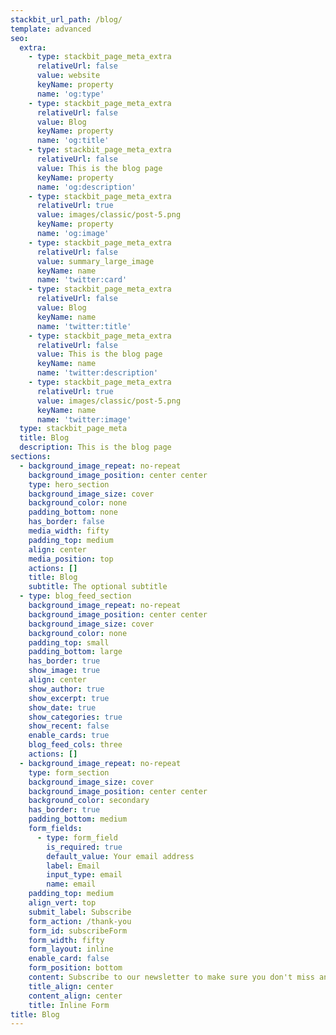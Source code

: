 ```yaml
---
stackbit_url_path: /blog/
template: advanced
seo:
  extra:
    - type: stackbit_page_meta_extra
      relativeUrl: false
      value: website
      keyName: property
      name: 'og:type'
    - type: stackbit_page_meta_extra
      relativeUrl: false
      value: Blog
      keyName: property
      name: 'og:title'
    - type: stackbit_page_meta_extra
      relativeUrl: false
      value: This is the blog page
      keyName: property
      name: 'og:description'
    - type: stackbit_page_meta_extra
      relativeUrl: true
      value: images/classic/post-5.png
      keyName: property
      name: 'og:image'
    - type: stackbit_page_meta_extra
      relativeUrl: false
      value: summary_large_image
      keyName: name
      name: 'twitter:card'
    - type: stackbit_page_meta_extra
      relativeUrl: false
      value: Blog
      keyName: name
      name: 'twitter:title'
    - type: stackbit_page_meta_extra
      relativeUrl: false
      value: This is the blog page
      keyName: name
      name: 'twitter:description'
    - type: stackbit_page_meta_extra
      relativeUrl: true
      value: images/classic/post-5.png
      keyName: name
      name: 'twitter:image'
  type: stackbit_page_meta
  title: Blog
  description: This is the blog page
sections:
  - background_image_repeat: no-repeat
    background_image_position: center center
    type: hero_section
    background_image_size: cover
    background_color: none
    padding_bottom: none
    has_border: false
    media_width: fifty
    padding_top: medium
    align: center
    media_position: top
    actions: []
    title: Blog
    subtitle: The optional subtitle
  - type: blog_feed_section
    background_image_repeat: no-repeat
    background_image_position: center center
    background_image_size: cover
    background_color: none
    padding_top: small
    padding_bottom: large
    has_border: true
    show_image: true
    align: center
    show_author: true
    show_excerpt: true
    show_date: true
    show_categories: true
    show_recent: false
    enable_cards: true
    blog_feed_cols: three
    actions: []
  - background_image_repeat: no-repeat
    type: form_section
    background_image_size: cover
    background_image_position: center center
    background_color: secondary
    has_border: true
    padding_bottom: medium
    form_fields:
      - type: form_field
        is_required: true
        default_value: Your email address
        label: Email
        input_type: email
        name: email
    padding_top: medium
    align_vert: top
    submit_label: Subscribe
    form_action: /thank-you
    form_id: subscribeForm
    form_width: fifty
    form_layout: inline
    enable_card: false
    form_position: bottom
    content: Subscribe to our newsletter to make sure you don't miss anything.
    title_align: center
    content_align: center
    title: Inline Form
title: Blog
---
```

